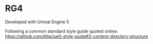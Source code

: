 # RG4

Developed with Unreal Engine 5

Following a common standard style guide quoted online: https://github.com/Allar/ue5-style-guide#2-content-directory-structure